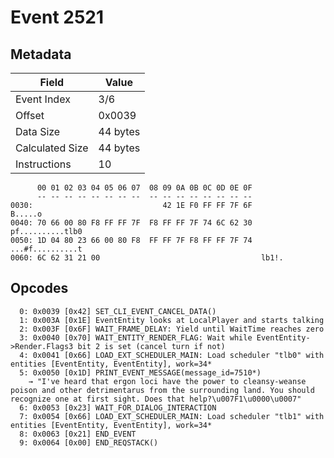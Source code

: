 # Event 2521

## Metadata

| Field           | Value    |
|-----------------|----------|
| Event Index     | 3/6      |
| Offset          | 0x0039   |
| Data Size       | 44 bytes |
| Calculated Size | 44 bytes |
| Instructions    | 10       |

```
      00 01 02 03 04 05 06 07  08 09 0A 0B 0C 0D 0E 0F
      -- -- -- -- -- -- -- --  -- -- -- -- -- -- -- --
0030:                             42 1E F0 FF FF 7F 6F           B.....o
0040: 70 66 00 80 F8 FF FF 7F  F8 FF FF 7F 74 6C 62 30  pf..........tlb0
0050: 1D 04 80 23 66 00 80 F8  FF FF 7F F8 FF FF 7F 74  ...#f..........t
0060: 6C 62 31 21 00                                    lb1!.           
```

## Opcodes

```
  0: 0x0039 [0x42] SET_CLI_EVENT_CANCEL_DATA()
  1: 0x003A [0x1E] EventEntity looks at LocalPlayer and starts talking
  2: 0x003F [0x6F] WAIT_FRAME_DELAY: Yield until WaitTime reaches zero
  3: 0x0040 [0x70] WAIT_ENTITY_RENDER_FLAG: Wait while EventEntity->Render.Flags3 bit 2 is set (cancel turn if not)
  4: 0x0041 [0x66] LOAD_EXT_SCHEDULER_MAIN: Load scheduler "tlb0" with entities [EventEntity, EventEntity], work=34*
  5: 0x0050 [0x1D] PRINT_EVENT_MESSAGE(message_id=7510*)
    → "I've heard that ergon loci have the power to cleansy-weanse poison and other detrimentarus from the surrounding land. You should recognize one at first sight. Does that help?\u007F1\u0000\u0007"
  6: 0x0053 [0x23] WAIT_FOR_DIALOG_INTERACTION
  7: 0x0054 [0x66] LOAD_EXT_SCHEDULER_MAIN: Load scheduler "tlb1" with entities [EventEntity, EventEntity], work=34*
  8: 0x0063 [0x21] END_EVENT
  9: 0x0064 [0x00] END_REQSTACK()
```
